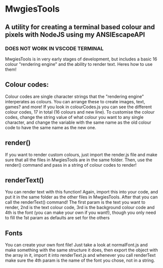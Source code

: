 # MwgiesTools
## A utility for creating a terminal based colour and pixels with NodeJS using my ANSIEscapeAPI

### DOES NOT WORK IN VSCODE TERMINAL

MwgiesTools is in very early stages of development, but includes a basic 16 colour "rendering engine" and the ability to render text. Heres how to use them!

## Colour codes:
Colour codes are single character strings that the "rendering engine" interperates as colours. You can arrange these to create images, text, games? and more!
If you look in colourCodes.js you can see the different colour codes, 17 in total (16 colours and new line). To customise the colour codes, change the string
value of what colour you want to any single character, and change the variable with the same name as the old colour code to have the same name as the new one.

## render()
If you want to render custom colours, just import the render.js file and make sure that all the files in MwgiesTools are in the same folder.
Then, use the render() command and pass in a string of colour codes to render!

## renderText()
You can render text with this function! Again, import this into your code, and put it in the same folder as the other files in MwgiesTools.
After that you can call the renderText() command! The first param is the text you want to render, 2nd is the text colour code,
3rd is the background colour code and 4th is the font (you can make your own if you want!), though you only need to fill the 1st param as defaults are set for the others

## Fonts
You can create your own font file! Just take a look at normalFont.js and make something with the same structure it does, then export the object with the array in it,
import it into renderText.js and whenever you call renderText make sure the 4th param is the name of the font you chose, not in a string.